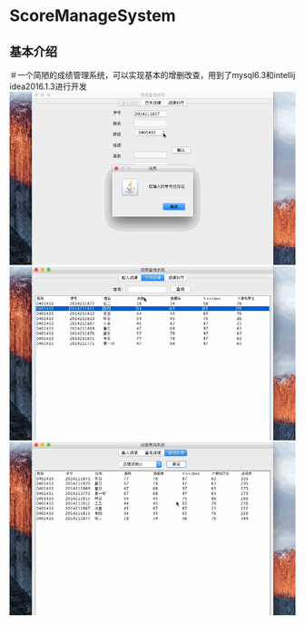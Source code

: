 # ScoreManageSystem

## 基本介绍
＃一个简陋的成绩管理系统，可以实现基本的增删改查，用到了mysql6.3和intellij idea2016.1.3进行开发
![](https://github.com/Jim-Ryna/ScoreManageSystem/blob/master/input.gif)
![](https://github.com/Jim-Ryna/ScoreManageSystem/blob/master/query.gif)
![](https://github.com/Jim-Ryna/ScoreManageSystem/blob/master/sort.gif)
